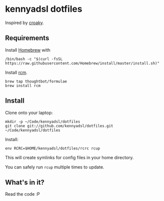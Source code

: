 kennyadsl dotfiles
===============

Inspired by [croaky](https://github.com/croaky/dotfiles).


Requirements
------------

Install [Homebrew](https://brew.sh/) with

    /bin/bash -c "$(curl -fsSL https://raw.githubusercontent.com/Homebrew/install/master/install.sh)"


Install [rcm](https://github.com/mike-burns/rcm).

    brew tap thoughtbot/formulae
    brew install rcm

Install
-------

Clone onto your laptop:

    mkdir -p ~/Code/kennyadsl/dotfiles
    git clone git://github.com/kennyadsl/dotfiles.git ~/Code/kennyadsl/dotfiles

Install:

    env RCRC=$HOME/kennyadsl/dotfiles/rcrc rcup

This will create symlinks for config files in your home directory.

You can safely run `rcup` multiple times to update.

What's in it?
-------------

Read the code :P
